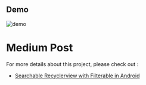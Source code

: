 ## Demo
![demo](https://github.com/jhj0517/Android-Practices/assets/97279763/32061eec-dc57-45b7-9fb5-931ebbecba09)

# Medium Post
For more details about this project, please check out : 

- [Searchable Recyclerview with Filterable in Android](https://medium.com/@developerjo0517/implementing-a-search-screen-in-android-part-1-a27170032846)
